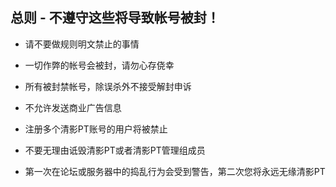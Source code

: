 ## 总则 - 不遵守这些将导致帐号被封！

* 请不要做规则明文禁止的事情

* 一切作弊的帐号会被封，请勿心存侥幸

* 所有被封禁帐号，除误杀外不接受解封申诉

* 不允许发送商业广告信息

* 注册多个清影PT账号的用户将被禁止

* 不要无理由诋毁清影PT或者清影PT管理组成员

* 第一次在论坛或服务器中的捣乱行为会受到警告，第二次您将永远无缘清影PT